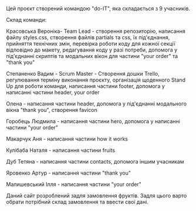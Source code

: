 Цей проєкт створений командою "do-IT", яка складається з 9 учасників.

Склад команди:

Красовська Вероніка- Team Lead - створення репозиторію, написання файлу
styles.css, створення файлів partials та css, їх під'єднання, прийняття
технічних змін, перевірка роботи коду для кожної секції відповідно до макету,
редагування коду у разі потреби, допомога у під'єднанні скриптів та модальних
вікон для частини "your order" та "thank you"

Степаненко Вадим - Scrum Master - Створення дошки Trello, регулювання терміну
виконання проєкту, організація щоденного Stand Up для роботи команди, написання
частини footer, допомога у написанні частини header, your order

Олена - написання частини header, допомога у під'єднанні модального вікна "thank
you", створення favicon

Горобець Людмила - написання частини hero, допомога у написанні частини "your
order"

Макарчук Аня - написання частини how it works

Кулібаба Наталя - написання частини fruits

Дуб Тетяна - написання частини contacts, допомога іншим учасникам

Яровенко Артур - написання частини "thank you"

Малишевський Ілля - написання частини "your order"

Даний сайт розроблений задля замовлення фруктів. Задля цього варто обрати
потрібний склад замовлення та ввести свої дані.
